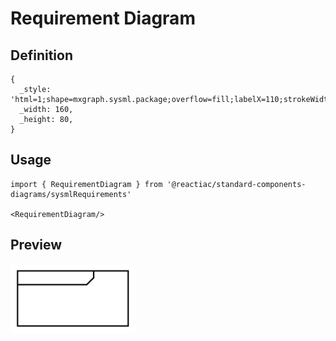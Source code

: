 # Requirement Diagram

## Definition

```
{
  _style: 'html=1;shape=mxgraph.sysml.package;overflow=fill;labelX=110;strokeWidth=2;align=center;',
  _width: 160,
  _height: 80,
}
```

## Usage

```
import { RequirementDiagram } from '@reactiac/standard-components-diagrams/sysmlRequirements'

<RequirementDiagram/>
```

## Preview

<img src="./requirement-diagram.png" width="200"/>
